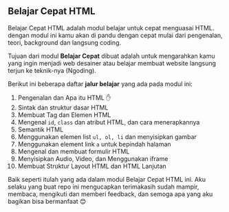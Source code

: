 ## Belajar Cepat HTML
Belajar Cepat HTML adalah modul  belajar untuk cepat menguasai HTML. dengan modul ini kamu akan di pandu dengan cepat mulai dari pengenalan, teori, background dan langsung coding.

Tujuan dari modul **Belajar Cepat** dibuat adalah untuk mengarahkan kamu yang ingin menjadi web desainer atau belajar membuat website langsung terjun ke teknik-nya (Ngoding).

Berikut ini beberapa daftar **jalur belajar** yang ada pada modul ini:
1. Pengenalan dan Apa itu HTML :hand:
2. Sintak dan struktur dasar HTML
3. Membuat Tag dan Elemen HTML
4. Mengenal `id`, `class` dan atribut HTML, dan cara menerapkannya
5. Semantik HTML
6. Menggunakan elemen list `ul, ol, li` dan menyisipkan gambar
7. Menggunakan element link `a` untuk bepindah halaman
8. Mengenal dan membuat formulir HTML
9. Menyisipkan Audio, Video, dan Menggunakan iframe
10. Membuat Struktur Layout HTML dan HTML Lanjutan

Baik seperti itulah yang ada dalam modul Belajar Cepat HTML ini. Aku selaku yang buat repo ini mengucapkan terimakasih sudah mampir, membaca, mengikuti dan memberi feedback, dan semoga apa yang aku bagikan bisa bermanfaat :blush: